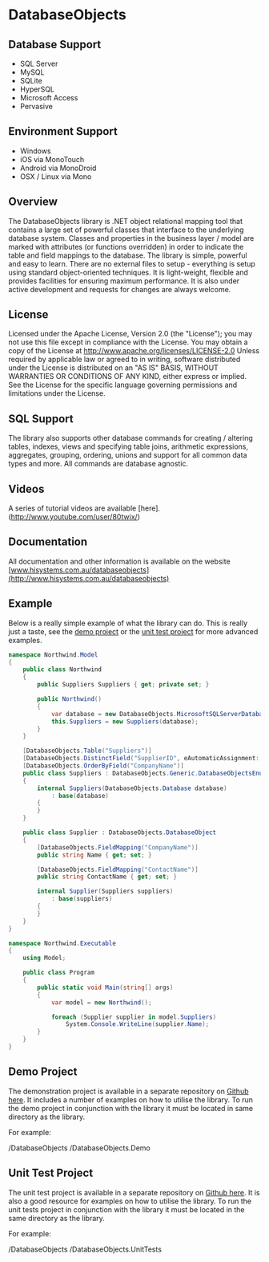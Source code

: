 DatabaseObjects
===============

Database Support
---------------- 
* SQL Server
* MySQL
* SQLite
* HyperSQL
* Microsoft Access
* Pervasive

Environment Support
-------------------
* Windows
* iOS via MonoTouch
* Android via MonoDroid
* OSX / Linux via Mono

Overview
--------
The DatabaseObjects library is .NET object relational mapping tool that contains a large set of powerful classes that interface to the underlying database system. Classes and properties in the business layer / model are marked with attributes (or functions overridden) in order to indicate the table and field mappings to the database. The library is simple, powerful and easy to learn. There are no external files to setup - everything is setup using standard object-oriented techniques. It is light-weight, flexible and provides facilities for ensuring maximum performance. It is also under active development and requests for changes are always welcome. 

License
-------
Licensed under the Apache License, Version 2.0 (the "License"); you may not use this file except in compliance with the License. You may obtain a copy of the License at http://www.apache.org/licenses/LICENSE-2.0
Unless required by applicable law or agreed to in writing, software distributed under the License is distributed on an "AS IS" BASIS, WITHOUT WARRANTIES OR CONDITIONS OF ANY KIND, either express or implied. See the License for the specific language governing permissions and limitations under the License.

SQL Support 
-----------
The library also supports other database commands for creating / altering tables, indexes, views and specifying table joins, arithmetic expressions, aggregates, grouping, ordering, unions and support for all common data types and more. All commands are database agnostic.

Videos
------
A series of tutorial videos are available [here].(http://www.youtube.com/user/80twix/)

Documentation
-------------
All documentation and other information is available on the website [www.hisystems.com.au/databaseobjects](http://www.hisystems.com.au/databaseobjects)

Example
--------
Below is a really simple example of what the library can do. This is really just a taste, see the [demo project](https://github.com/hisystems/DatabaseObjects-Demo) or the [unit test project](https://github.com/hisystems/DatabaseObjects-UnitTests) for more advanced examples.

```c#
namespace Northwind.Model
{
	public class Northwind
	{
		public Suppliers Suppliers { get; private set; }

		public Northwind()
		{
			var database = new DatabaseObjects.MicrosoftSQLServerDatabase("localhost", "Northwind");
			this.Suppliers = new Suppliers(database);
		}
	}

	[DatabaseObjects.Table("Suppliers")]
	[DatabaseObjects.DistinctField("SupplierID", eAutomaticAssignment: DatabaseObjects.SQL.FieldValueAutoAssignmentType.AutoIncrement)]
	[DatabaseObjects.OrderByField("CompanyName")]
	public class Suppliers : DatabaseObjects.Generic.DatabaseObjectsEnumerable<Supplier>
	{
		internal Suppliers(DatabaseObjects.Database database)
			: base(database)
		{
		}
	}

	public class Supplier : DatabaseObjects.DatabaseObject
	{
		[DatabaseObjects.FieldMapping("CompanyName")]
		public string Name { get; set; }

		[DatabaseObjects.FieldMapping("ContactName")]
		public string ContactName { get; set; }

		internal Supplier(Suppliers suppliers)
			: base(suppliers)
		{
		}
	}
}

namespace Northwind.Executable
{
	using Model;

	public class Program
	{
		public static void Main(string[] args)
		{
			var model = new Northwind();

			foreach (Supplier supplier in model.Suppliers)
				System.Console.WriteLine(supplier.Name);
		}
	}
}
```

Demo Project
------------
The demonstration project is available in a separate repository on [Github here](https://github.com/hisystems/DatabaseObjects-Demo). It includes a number of examples on how to utilise the library. To run the demo project in conjunction with the library it must be located in same directory as the library.

For example:

/DatabaseObjects
/DatabaseObjects.Demo

Unit Test Project
-----------------
The unit test project is available in a separate repository on [Github here](https://github.com/hisystems/DatabaseObjects-UnitTests). It is also a good resource for examples on how to utilise the library. To run the unit tests project in conjunction with the library it must be located in the same directory as the library.

For example:

/DatabaseObjects
/DatabaseObjects.UnitTests

